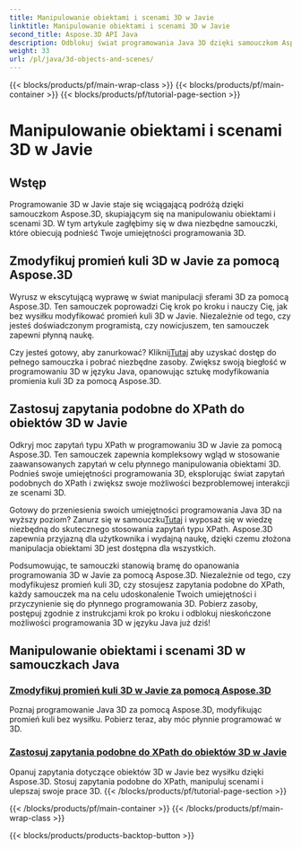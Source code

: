 ```yaml
---
title: Manipulowanie obiektami i scenami 3D w Javie
linktitle: Manipulowanie obiektami i scenami 3D w Javie
second_title: Aspose.3D API Java
description: Odblokuj świat programowania Java 3D dzięki samouczkom Aspose.3D. Dowiedz się, jak modyfikować promień kuli i bez wysiłku stosować zapytania podobne do XPath, aby zapewnić płynny rozwój 3D.
weight: 33
url: /pl/java/3d-objects-and-scenes/
---
```


{{< blocks/products/pf/main-wrap-class >}}
{{< blocks/products/pf/main-container >}}
{{< blocks/products/pf/tutorial-page-section >}}

# Manipulowanie obiektami i scenami 3D w Javie

## Wstęp

Programowanie 3D w Javie staje się wciągającą podróżą dzięki samouczkom Aspose.3D, skupiającym się na manipulowaniu obiektami i scenami 3D. W tym artykule zagłębimy się w dwa niezbędne samouczki, które obiecują podnieść Twoje umiejętności programowania 3D.

## Zmodyfikuj promień kuli 3D w Javie za pomocą Aspose.3D
Wyrusz w ekscytującą wyprawę w świat manipulacji sferami 3D za pomocą Aspose.3D. Ten samouczek poprowadzi Cię krok po kroku i nauczy Cię, jak bez wysiłku modyfikować promień kuli 3D w Javie. Niezależnie od tego, czy jesteś doświadczonym programistą, czy nowicjuszem, ten samouczek zapewni płynną naukę.

 Czy jesteś gotowy, aby zanurkować? Kliknij[Tutaj](./modify-sphere-radius/) aby uzyskać dostęp do pełnego samouczka i pobrać niezbędne zasoby. Zwiększ swoją biegłość w programowaniu 3D w języku Java, opanowując sztukę modyfikowania promienia kuli 3D za pomocą Aspose.3D.

## Zastosuj zapytania podobne do XPath do obiektów 3D w Javie
Odkryj moc zapytań typu XPath w programowaniu 3D w Javie za pomocą Aspose.3D. Ten samouczek zapewnia kompleksowy wgląd w stosowanie zaawansowanych zapytań w celu płynnego manipulowania obiektami 3D. Podnieś swoje umiejętności programowania 3D, eksplorując świat zapytań podobnych do XPath i zwiększ swoje możliwości bezproblemowej interakcji ze scenami 3D.

 Gotowy do przeniesienia swoich umiejętności programowania Java 3D na wyższy poziom? Zanurz się w samouczku[Tutaj](./xpath-like-object-queries/) i wyposaż się w wiedzę niezbędną do skutecznego stosowania zapytań typu XPath. Aspose.3D zapewnia przyjazną dla użytkownika i wydajną naukę, dzięki czemu złożona manipulacja obiektami 3D jest dostępna dla wszystkich.

Podsumowując, te samouczki stanowią bramę do opanowania programowania 3D w Javie za pomocą Aspose.3D. Niezależnie od tego, czy modyfikujesz promień kuli 3D, czy stosujesz zapytania podobne do XPath, każdy samouczek ma na celu udoskonalenie Twoich umiejętności i przyczynienie się do płynnego programowania 3D. Pobierz zasoby, postępuj zgodnie z instrukcjami krok po kroku i odblokuj nieskończone możliwości programowania 3D w języku Java już dziś!
## Manipulowanie obiektami i scenami 3D w samouczkach Java
### [Zmodyfikuj promień kuli 3D w Javie za pomocą Aspose.3D](./modify-sphere-radius/)
Poznaj programowanie Java 3D za pomocą Aspose.3D, modyfikując promień kuli bez wysiłku. Pobierz teraz, aby móc płynnie programować w 3D.
### [Zastosuj zapytania podobne do XPath do obiektów 3D w Javie](./xpath-like-object-queries/)
Opanuj zapytania dotyczące obiektów 3D w Javie bez wysiłku dzięki Aspose.3D. Stosuj zapytania podobne do XPath, manipuluj scenami i ulepszaj swoje prace 3D.
{{< /blocks/products/pf/tutorial-page-section >}}

{{< /blocks/products/pf/main-container >}}
{{< /blocks/products/pf/main-wrap-class >}}

{{< blocks/products/products-backtop-button >}}
